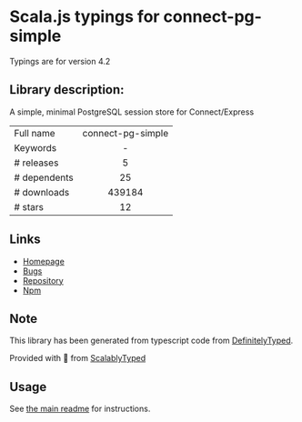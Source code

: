 
# Scala.js typings for connect-pg-simple

Typings are for version 4.2

## Library description:
A simple, minimal PostgreSQL session store for Connect/Express

|                    |                 |
| ------------------ | :-------------: |
| Full name          | connect-pg-simple |
| Keywords           | - |
| # releases         | 5 |
| # dependents       | 25 |
| # downloads        | 439184 |
| # stars            | 12 |

## Links
- [Homepage](https://github.com/voxpelli/node-connect-pg-simple#readme)
- [Bugs](https://github.com/voxpelli/node-connect-pg-simple/issues)
- [Repository](https://github.com/voxpelli/node-connect-pg-simple)
- [Npm](https://www.npmjs.com/package/connect-pg-simple)
    


## Note
This library has been generated from typescript code from [DefinitelyTyped](https://definitelytyped.org).

Provided with :purple_heart: from [ScalablyTyped](https://github.com/oyvindberg/ScalablyTyped)

## Usage
See [the main readme](../../readme.md) for instructions.



